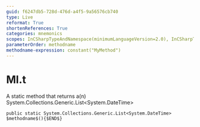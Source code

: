 ```yaml
---
guid: f6247db5-728d-476d-a4f5-9a56576cb740
type: Live
reformat: True
shortenReferences: True
categories: mnemonics
scopes: InCSharpTypeAndNamespace(minimumLanguageVersion=2.0), InCSharpTypeMember(minimumLanguageVersion=2.0)
parameterOrder: methodname
methodname-expression: constant("MyMethod")
---
```


# Ml.t

A static method that returns a(n) System.Collections.Generic.List<System.DateTime>

```
public static System.Collections.Generic.List<System.DateTime> $methodname$(){$END$}
```
